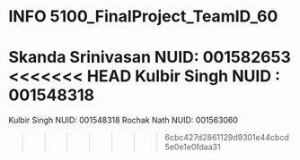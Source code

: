 # INFO 5100_FinalProject_TeamID_60 

Skanda Srinivasan NUID: 001582653
<<<<<<< HEAD
Kulbir Singh NUID : 001548318
=======
Kulbir Singh NUID: 001548318
Rochak Nath  NUID: 001563060


>>>>>>> 6cbc427d2861129d9301e44cbcd5e0e1e0fdaa31
